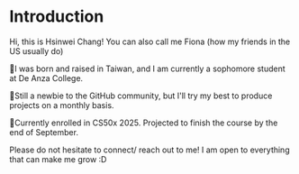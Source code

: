 # Introduction
Hi, this is Hsinwei Chang! You can also call me Fiona (how my friends in the US usually do)

🧭I was born and raised in Taiwan, and I am currently a sophomore student at De Anza College.

🧭Still a newbie to the GitHub community, but I'll try my best to produce projects on a monthly basis.

🧭Currently enrolled in CS50x 2025. Projected to finish the course by the end of September.

Please do not hesitate to connect/ reach out to me! I am open to everything that can make me grow :D
